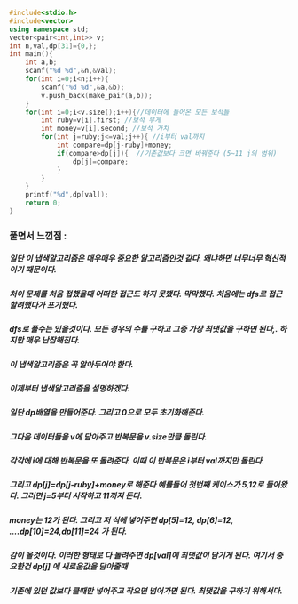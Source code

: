 ```cpp
#include<stdio.h>
#include<vector>
using namespace std;
vector<pair<int,int>> v;
int n,val,dp[31]={0,};
int main(){
	int a,b;
	scanf("%d %d",&n,&val);
	for(int i=0;i<n;i++){
		scanf("%d %d",&a,&b);
		v.push_back(make_pair(a,b));
	}
	for(int i=0;i<v.size();i++){//데이터에 들어온 모든 보석들
		int ruby=v[i].first; //보석 무게
		int money=v[i].second; //보석 가치
		for(int j=ruby;j<=val;j++){ //i부터 val까지
			int compare=dp[j-ruby]+money; 
			if(compare>dp[j]){  //기존값보다 크면 바꿔준다 (5~11 j의 범위)
				dp[j]=compare;
			}
		}
	}
	printf("%d",dp[val]);
	return 0;
}
```

### 풀면서 느낀점 :
##### 일단 이 냅색알고리즘은 매우매우 중요한 알고리즘인것 같다. 왜냐하면 너무너무 혁신적이기 때문이다.
##### 처이 문제를 처음 접했을때 어떠한 접근도 하지 못했다. 막막했다. 처음에는 dfs로 접근할려했다가 포기했다.
##### dfs로 풀수는 있을것이다. 모든 경우의 수를 구하고 그중 가장 최댓값을 구하면 된다,. 하지만 매우 난잡해진다.
##### 이 냅색알고리즘은 꼭 알아두어야 한다.
##### 이제부터 냅색알고리즘을 설명하겠다.
##### 일단 dp배열을 만들어준다. 그리고 0으로 모두 초기화해준다.
##### 그다음 데이터들을 v에 담아주고 반복문을 v.size만큼 돌린다.
##### 각각에 i에 대해 반복문을 또 돌려준다. 이때 이 반복문은 i부터 val까지만 돌린다.
##### 그리고 dp[j]=dp[j-ruby]+money로 해준다  예를들어 첫번째 케이스가 5,12로 들어왔다. 그러면 j=5부터 시작하고 11까지 돈다.
##### money는 12가 된다. 그리고 저 식에 넣어주면 dp[5]=12, dp[6]=12, ....dp[10]=24,dp[11]=24 가 된다.
##### 감이 올것이다. 이러한 형태로 다 돌려주면 dp[val]에 최댓값이 담기게 된다. 여기서 중요한건 dp[j] 에 새로운값을 담아줄때
##### 기존에 있던 값보다 클때만 넣어주고 작으면 넘어가면 된다. 최댓값을 구하기 위해서다.
